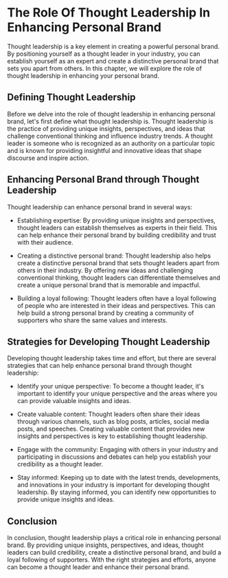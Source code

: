 The Role Of Thought Leadership In Enhancing Personal Brand
====================================================================================================

Thought leadership is a key element in creating a powerful personal brand. By positioning yourself as a thought leader in your industry, you can establish yourself as an expert and create a distinctive personal brand that sets you apart from others. In this chapter, we will explore the role of thought leadership in enhancing your personal brand.

Defining Thought Leadership
---------------------------

Before we delve into the role of thought leadership in enhancing personal brand, let's first define what thought leadership is. Thought leadership is the practice of providing unique insights, perspectives, and ideas that challenge conventional thinking and influence industry trends. A thought leader is someone who is recognized as an authority on a particular topic and is known for providing insightful and innovative ideas that shape discourse and inspire action.

Enhancing Personal Brand through Thought Leadership
---------------------------------------------------

Thought leadership can enhance personal brand in several ways:

* Establishing expertise: By providing unique insights and perspectives, thought leaders can establish themselves as experts in their field. This can help enhance their personal brand by building credibility and trust with their audience.

* Creating a distinctive personal brand: Thought leadership also helps create a distinctive personal brand that sets thought leaders apart from others in their industry. By offering new ideas and challenging conventional thinking, thought leaders can differentiate themselves and create a unique personal brand that is memorable and impactful.

* Building a loyal following: Thought leaders often have a loyal following of people who are interested in their ideas and perspectives. This can help build a strong personal brand by creating a community of supporters who share the same values and interests.

Strategies for Developing Thought Leadership
--------------------------------------------

Developing thought leadership takes time and effort, but there are several strategies that can help enhance personal brand through thought leadership:

* Identify your unique perspective: To become a thought leader, it's important to identify your unique perspective and the areas where you can provide valuable insights and ideas.

* Create valuable content: Thought leaders often share their ideas through various channels, such as blog posts, articles, social media posts, and speeches. Creating valuable content that provides new insights and perspectives is key to establishing thought leadership.

* Engage with the community: Engaging with others in your industry and participating in discussions and debates can help you establish your credibility as a thought leader.

* Stay informed: Keeping up to date with the latest trends, developments, and innovations in your industry is important for developing thought leadership. By staying informed, you can identify new opportunities to provide unique insights and ideas.

Conclusion
----------

In conclusion, thought leadership plays a critical role in enhancing personal brand. By providing unique insights, perspectives, and ideas, thought leaders can build credibility, create a distinctive personal brand, and build a loyal following of supporters. With the right strategies and efforts, anyone can become a thought leader and enhance their personal brand.
